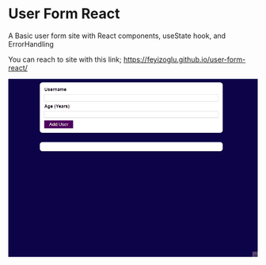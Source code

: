 # User Form React
A Basic user form site with React components, useState hook, and ErrorHandling

You can reach to site with this link;
https://feyizoglu.github.io/user-form-react/

![preview](./user.gif)
